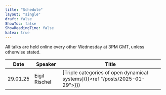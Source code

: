 ```yaml
---
title: "Schedule"
layout: "single"
draft: false
ShowToc: false
ShowReadingTime: false
katex: true
---
```


All talks are held online every other Wednesday at 3PM GMT, unless otherwise stated. 

|Date    |Speaker                |Title|
|--------|-----------------------|-----|
|29.01.25|Eigil Rischel          |[Triple categories of open dynamical systems]({{<ref "/posts/2025-01-29">}})|


 
